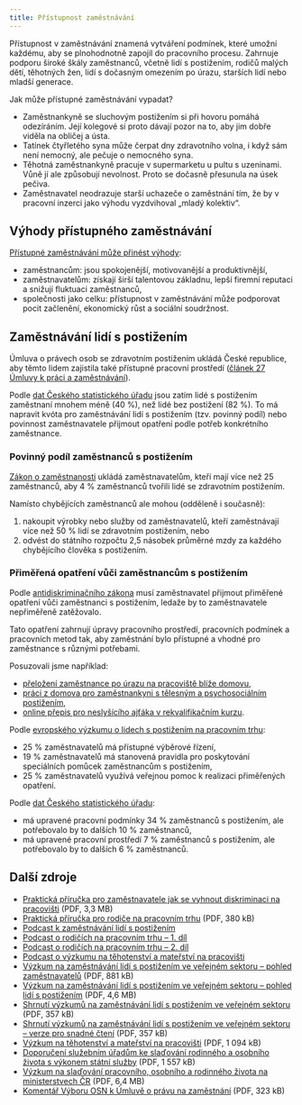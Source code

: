```yaml
---
title: Přístupnost zaměstnávání
---
```


Přístupnost v zaměstnávání znamená vytváření podmínek, které umožní každému, aby se plnohodnotně zapojil do pracovního procesu. Zahrnuje podporu široké škály zaměstnanců, včetně lidí s postižením, rodičů malých dětí, těhotných žen, lidí s dočasným omezením po úrazu, starších lidí nebo mladší generace.

Jak může přístupné zaměstnávání vypadat?

- Zaměstnankyně se sluchovým postižením si při hovoru pomáhá odezíráním. Její kolegové si proto dávají pozor na to, aby jim dobře viděla na obličej a ústa.
- Tatínek čtyřletého syna může čerpat dny zdravotního volna, i když sám není nemocný, ale pečuje o nemocného syna.
- Těhotná zaměstnankyně pracuje v supermarketu u pultu s uzeninami. Vůně jí ale způsobují nevolnost. Proto se dočasně přesunula na úsek pečiva.
- Zaměstnavatel neodrazuje starší uchazeče o zaměstnání tím, že by v pracovní inzerci jako výhodu vyzdvihoval „mladý kolektiv“.

## Výhody přístupného zaměstnávání

[Přístupné zaměstnávání může přinést výhody](https://newsroom.accenture.com/news/2023/companies-that-lead-in-disability-inclusion-outperform-peers-financially-reveals-new-research-from-accenture):

- zaměstnancům: jsou spokojenější, motivovanější a produktivnější,
- zaměstnavatelům: získají širší talentovou základnu, lepší firemní reputaci a snižují fluktuaci zaměstnanců,
- společnosti jako celku: přístupnost v zaměstnávání může podporovat pocit začlenění, ekonomický růst a sociální soudržnost.

## Zaměstnávání lidí s postižením

Úmluva o právech osob se zdravotním postižením ukládá České republice, aby těmto lidem zajistila také přístupné pracovní prostředí ([článek 27 Úmluvy k práci a zaměstnávání](https://www.ochrance.cz/umluva/clanek-27-prace-a-zamestnavani/)).

Podle [dat Českého statistického úřadu](https://csu.gov.cz/produkty/vyberove-setreni-osob-se-zdravotnim-postizenim-2018) jsou zatím lidé s postižením zaměstnaní mnohem méně (40 %), než lidé bez postižení (82 %). To má napravit kvóta pro zaměstnávání lidí s postižením (tzv. povinný podíl) nebo povinnost zaměstnavatele přijmout opatření podle potřeb konkrétního zaměstnance.

### Povinný podíl zaměstnanců s postižením

[Zákon o zaměstnanosti](https://www.e-sbirka.cz/sb/2004/435/2024-08-01#par_81-odst_1) ukládá zaměstnavatelům, kteří mají více než 25 zaměstnanců, aby 4 % zaměstnanců tvořili lidé se zdravotním postižením.

Namísto chybějících zaměstnanců ale mohou (odděleně i současně):

1. nakoupit výrobky nebo služby od zaměstnavatelů, kteří zaměstnávají více než 50 % lidí se zdravotním postižením, nebo
2. odvést do státního rozpočtu 2,5 násobek průměrné mzdy za každého chybějícího člověka s postižením.

### Přiměřená opatření vůči zaměstnancům s postižením

Podle [antidiskriminačního zákona](https://www.e-sbirka.cz/sb/2009/198/2018-01-01#par_3-odst_2) musí zaměstnavatel přijmout přiměřené opatření vůči zaměstnanci s postižením, ledaže by to zaměstnavatele nepřiměřeně zatěžovalo.

Tato opatření zahrnují úpravy pracovního prostředí, pracovních podmínek a pracovních metod tak, aby zaměstnání bylo přístupné a vhodné pro zaměstnance s různými potřebami.

Posuzovali jsme například:

- [přeložení zaměstnance po úrazu na pracoviště blíže domovu](https://eso.ochrance.cz/Nalezene/Edit/6674),
- [práci z domova pro zaměstnankyni s tělesným a psychosociálním postižením](https://eso.ochrance.cz/Nalezene/Edit/10106),
- [online přepis pro neslyšícího ajťáka v rekvalifikačním kurzu](https://eso.ochrance.cz/Nalezene/Edit/13010).

Podle [evropského výzkumu o lidech s postižením na pracovním trhu](https://www.edf-feph.org/digital-skills-accomodation-employment/):

- 25 % zaměstnavatelů má přístupné výběrové řízení,
- 19 % zaměstnavatelů má stanovená pravidla pro poskytování speciálních pomůcek zaměstnancům s postižením,
- 25 % zaměstnavatelů využívá veřejnou pomoc k realizaci přiměřených opatření.

Podle [dat Českého statistického úřadu](https://csu.gov.cz/produkty/vyberove-setreni-osob-se-zdravotnim-postizenim-2018):

- má upravené pracovní podmínky 34 % zaměstnanců s postižením, ale potřebovalo by to dalších 10 % zaměstnanců,
- má upravené pracovní prostředí 7 % zaměstnanců s postižením, ale potřebovalo by to dalších 6 % zaměstnanců.

## Další zdroje

- [Praktická příručka pro zaměstnavatele jak se vyhnout diskriminaci na pracovišti](https://www.ochrance.cz/uploads-import/ESO/nejcastejsi_pripady_diskriminace_na_pracovisti_a_jak_se_jim_vyhnout_-_prakticka_prirucka.pdf) (PDF, 3,3 MB)
- [Praktická příručka pro rodiče na pracovním trhu](https://www.ochrance.cz/uploads-import/ESO/rodicovstvi-a-diskriminace-doporuceni.pdf) (PDF, 380 kB)
- [Podcast k zaměstnávání lidí s postižením](https://www.ochrance.cz/aktualne/na_kavu_s_ombudsmanem_18-_dil_zamestnavani_lidi_s_postizenim/)
- [Podcast o rodičích na pracovním trhu – 1. díl](https://www.ochrance.cz/aktualne/na_kavu_s_ombudsmanem_57-_dil_rodice_na_pracovnim_trhu_i/)
- [Podcast o rodičích na pracovním trhu – 2. díl](https://www.ochrance.cz/aktualne/na_kavu_s_ombudsmanem_58-_dil_rodice_na_pracovnim_trhu_ii/)
- [Podcast o výzkumu na těhotenství a mateřství na pracovišti](https://www.ochrance.cz/aktualne/na_kavu_s_ombudsmanem_93-_dil_co_jsme_zjistili_ve_vyzkumu_tehotenstvi_a_materstvi_na_pracovisti/)
- [Výzkum na zaměstnávání lidí s postižením ve veřejném sektoru – pohled zaměstnavatelů](https://www.ochrance.cz/dokument/vyzkum_crpd/zamestnavani_ozp_-_vyzkum_-_pohled_zamestnavatelu.pdf) (PDF, 881 kB)
- [Výzkum na zaměstnávání lidí s postižením ve veřejném sektoru – pohled lidí s postižením](https://www.ochrance.cz/dokument/vyzkum_crpd/zamestnavani_ozp_-_vyzkum_-_pohled_lidi_s_postizenim.pdf) (PDF, 4,6 MB)
- [Shrnutí výzkumů na zaměstnávání lidí s postižením ve veřejném sektoru](https://www.ochrance.cz/dokument/vyzkum_crpd/shrnuti_vyzkumnych_zprav.pdf) (PDF, 357 kB)
- [Shrnutí výzkumů na zaměstnávání lidí s postižením ve veřejném sektoru – verze pro snadné čtení](https://www.ochrance.cz/dokument/vyzkum_crpd/shrnuti_vyzkumnych_zprav_-_verze_pro_snadne_cteni.pdf) (PDF, 357 kB)
- [Výzkum na těhotenství a mateřství na pracovišti](https://www.ochrance.cz/aktualne/zeny_v_cesku_se_kvuli_tehotenstvi_a_materstvi_setkavaji_v_praci_s_mnohymi_barierami_potvrdil_vyzkum_verejneho_ochrance_prav/vyzkumna_zprava_tehotenstvi_a_materstvi_na_pracovisti.pdf) (PDF, 1 094 kB)
- [Doporučení služebním úřadům ke slaďování rodinného a osobního života s výkonem státní služby](https://www.ochrance.cz/uploads-import/projekt_ESF/2018_0157_Doporuceni_VOP_sladovani_02_WEB.PDF) (PDF, 1 557 kB)
- [Výzkum na slaďování pracovního, osobního a rodinného života na ministerstvech ČR](https://www.ochrance.cz/uploads-import/ESO/101-2017-DIS-JKV-vyzkumna_zprava.pdf) (PDF, 6,4 MB)
- [Komentář Výboru OSN k Úmluvě o právu na zaměstnání](https://www.ochrance.cz/media/obecny_komentar_c._8.pdf) (PDF, 323 kB)
